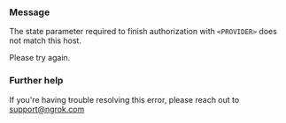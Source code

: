 
### Message
The state parameter required to finish authorization with <code>&lt;PROVIDER&gt;</code> does not match this host.

Please try again.

### Further help
If you're having trouble resolving this error, please reach out to [support@ngrok.com](mailto:support@ngrok.com?subject=Help%20with%20ERR_NGROK_3124)

